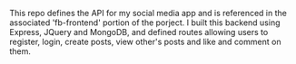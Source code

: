 This repo defines the API for my social media app and is referenced in the associated 'fb-frontend' portion of the porject.  I built this backend using Express, JQuery and MongoDB, and defined routes allowing users to register, login, create posts, view other's posts and like and comment on them.
